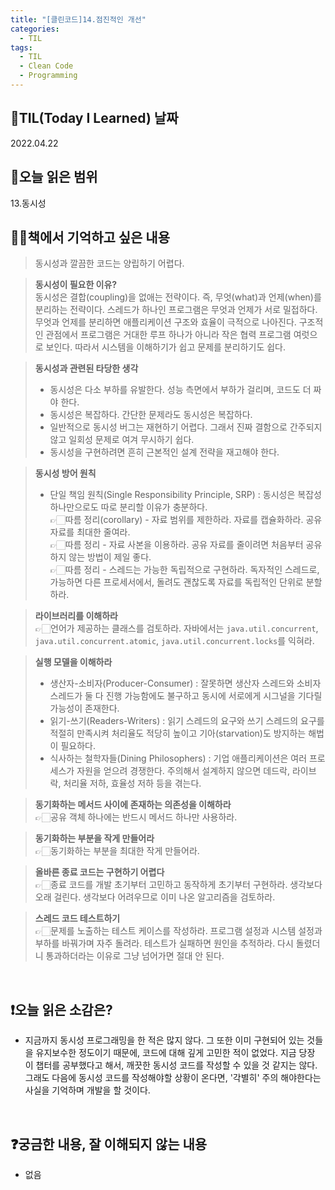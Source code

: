 ```yaml
---
title: "[클린코드]14.점진적인 개선"
categories:
  - TIL
tags:
  - TIL
  - Clean Code
  - Programming
---
```


## 📆TIL(Today I Learned) 날짜

2022.04.22

## 📑오늘 읽은 범위

13.동시성

## ✍🏻책에서 기억하고 싶은 내용

> 동시성과 깔끔한 코드는 양립하기 어렵다.

> **동시성이 필요한 이유?**  
> 동시성은 결합(coupling)을 없애는 전략이다. 즉, 무엇(what)과 언제(when)를 분리하는 전략이다. 스레드가 하나인 프로그램은 무엇과 언제가 서로 밀접하다.  
> 무엇과 언제를 분리하면 애플리케이션 구조와 효율이 극적으로 나아진다. 구조적인 관점에서 프로그램은 거대한 루프 하나가 아니라 작은 협력 프로그램 여럿으로 보인다. 따라서 시스템을 이해하기가 쉽고 문제를 분리하기도 쉽다.

> **동시성과 관련된 타당한 생각**
>
> - 동시성은 다소 부하를 유발한다. 성능 측면에서 부하가 걸리며, 코드도 더 짜야 한다.
> - 동시성은 복잡하다. 간단한 문제라도 동시성은 복잡하다.
> - 일반적으로 동시성 버그는 재현하기 어렵다. 그래서 진짜 결함으로 간주되지 않고 일회성 문제로 여겨 무시하기 쉽다.
> - 동시성을 구현하려면 흔히 근본적인 설계 전략을 재고해야 한다.

> **동시성 방어 원칙**
>
> - 단일 책임 원칙(Single Responsibility Principle, SRP) : 동시성은 복잡성 하나만으로도 따로 분리할 이유가 충분하다.  
>   👉🏻따름 정리(corollary) - 자료 범위를 제한하라.
>   자료를 캡슐화하라. 공유 자료를 최대한 줄여라.  
>   👉🏻따름 정리 - 자료 사본을 이용하라.
>   공유 자료를 줄이려면 처음부터 공유하지 않는 방법이 제일 좋다.  
>   👉🏻따름 정리 - 스레드는 가능한 독립적으로 구현하라.
>   독자적인 스레드로, 가능하면 다른 프로세서에서, 돌려도 괜찮도록 자료를 독립적인 단위로 분할하라.

> **라이브러리를 이해하라**  
> 👉🏻언어가 제공하는 클래스를 검토하라. 자바에서는 `java.util.concurrent`, `java.util.concurrent.atomic`, `java.util.concurrent.locks`를 익혀라.

> **실행 모델을 이해하라**
>
> - 생산자-소비자(Producer-Consumer) : 잘못하면 생산자 스레드와 소비자 스레드가 둘 다 진행 가능함에도 불구하고 동시에 서로에게 시그널을 기다릴 가능성이 존재한다.
> - 읽기-쓰기(Readers-Writers) : 읽기 스레드의 요구와 쓰기 스레드의 요구를 적절히 만족시켜 처리율도 적당히 높이고 기아(starvation)도 방지하는 해법이 필요하다.
> - 식사하는 철학자들(Dining Philosophers) : 기업 애플리케이션은 여러 프로세스가 자원을 얻으려 경쟁한다. 주의해서 설계하지 않으면 데드락, 라이브락, 처리율 저하, 효율성 저하 등을 겪는다.

> **동기화하는 메서드 사이에 존재하는 의존성을 이해하라**  
> 👉🏻공유 객체 하나에는 반드시 메서드 하나만 사용하라.

> **동기화하는 부분을 작게 만들어라**  
> 👉🏻동기화하는 부분을 최대한 작게 만들어라.

> **올바른 종료 코드는 구현하기 어렵다**  
> 👉🏻종료 코드를 개발 초기부터 고민하고 동작하게 초기부터 구현하라. 생각보다 오래 걸린다. 생각보다 어려우므로 이미 나온 알고리즘을 검토하라.

> **스레드 코드 테스트하기**  
> 👉🏻문제를 노출하는 테스트 케이스를 작성하라. 프로그램 설정과 시스템 설정과 부하를 바꿔가며 자주 돌려라. 테스트가 실패하면 원인을 추적하라. 다시 돌렸더니 통과하더라는 이유로 그냥 넘어가면 절대 안 된다.

<br />

## ❗오늘 읽은 소감은?

- 지금까지 동시성 프로그래밍을 한 적은 많지 않다. 그 또한 이미 구현되어 있는 것들을 유지보수한 정도이기 때문에, 코드에 대해 깊게 고민한 적이 없었다. 지금 당장 이 챕터를 공부했다고 해서, 깨끗한 동시성 코드를 작성할 수 있을 것 같지는 않다. 그래도 다음에 동시성 코드를 작성해야할 상황이 온다면, '각별히' 주의 해야한다는 사실을 기억하며 개발을 할 것이다.

<br />

## ❓궁금한 내용, 잘 이해되지 않는 내용

- 없음
